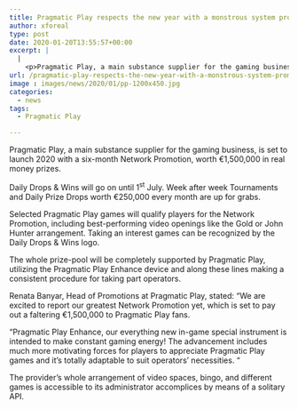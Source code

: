```yaml
---
title: Pragmatic Play respects the new year with a monstrous system promotion
author: xforeal 
type: post
date: 2020-01-20T13:55:57+00:00
excerpt: |
  |
    <p>Pragmatic Play, a main substance supplier for the gaming business, is set to launch 2020 with a six-month Network Promotion, worth &euro;1,500,000 in real money prizes </p>
url: /pragmatic-play-respects-the-new-year-with-a-monstrous-system-promotion/
image : images/news/2020/01/pp-1200x450.jpg
categories:
  - news
tags:
  - Pragmatic Play

---
```

Pragmatic Play, a main substance supplier for the gaming business, is set to launch 2020 with a six-month Network Promotion, worth €1,500,000 in real money prizes.

Daily Drops & Wins will go on until 1<sup>st</sup> July. Week after week Tournaments and Daily Prize Drops worth €250,000 every month are up for grabs.

Selected Pragmatic Play games will qualify players for the Network Promotion, including best-performing video openings like the Gold or John Hunter arrangement. Taking an interest games can be recognized by the Daily Drops & Wins logo.

The whole prize-pool will be completely supported by Pragmatic Play, utilizing the Pragmatic Play Enhance device and along these lines making a consistent procedure for taking part operators.

Renata Banyar, Head of Promotions at Pragmatic Play, stated: “We are excited to report our greatest Network Promotion yet, which is set to pay out a faltering €1,500,000 to Pragmatic Play fans.

“Pragmatic Play Enhance, our everything new in-game special instrument is intended to make constant gaming energy! The advancement includes much more motivating forces for players to appreciate Pragmatic Play games and it’s totally adaptable to suit operators’ necessities. “

The provider’s whole arrangement of video spaces, bingo, and different games is accessible to its administrator accomplices by means of a solitary API.